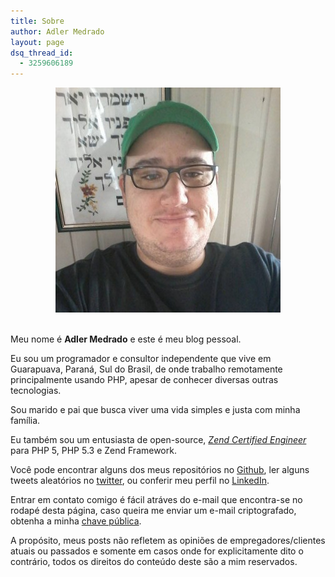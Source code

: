 ```yaml
---
title: Sobre
author: Adler Medrado
layout: page
dsq_thread_id:
  - 3259606189
---
```

<center>
<img src="/media/uploads/2014/11/10552444_10152311372050958_5392799386586566514_n-e1416872751624.jpg" alt="Myself"/>
</center><br />

Meu nome é **Adler Medrado** e este é meu blog pessoal.

Eu sou um programador e consultor independente que vive em Guarapuava, Paraná,
Sul do Brasil, de onde trabalho remotamente principalmente usando PHP, apesar de
conhecer diversas outras tecnologias.

Sou marido e pai que busca viver uma vida simples e justa com minha família.

Eu também sou um entusiasta de open-source, *[Zend Certified Engineer][1]* para
PHP 5, PHP 5.3 e Zend Framework.

Você pode encontrar alguns dos meus repositórios no [Github][2], ler alguns
tweets aleatórios no [twitter][3], ou conferir meu perfil no [LinkedIn][6].

Entrar em contato comigo é fácil atráves do e-mail que encontra-se no rodapé
desta página, caso queira me enviar um e-mail criptografado, obtenha a minha
[chave pública][5].

A propósito, meus posts não refletem as opiniões de empregadores/clientes atuais
ou passados e somente em casos onde for explicitamente dito o contrário, todos os
direitos do conteúdo deste são a mim reservados.

 [1]: http://www.zend.com/en/yellow-pages/ZEND003922
 [2]: http://github.com/adlermedrado
 [3]: http://twitter.com/adlermedrado
 [4]: http://blog.adlermedrado.com.br/contact/
 [5]: https://keybase.io/adlermedrado/key.asc
 [6]: https://br.linkedin.com/in/adlermedrado
